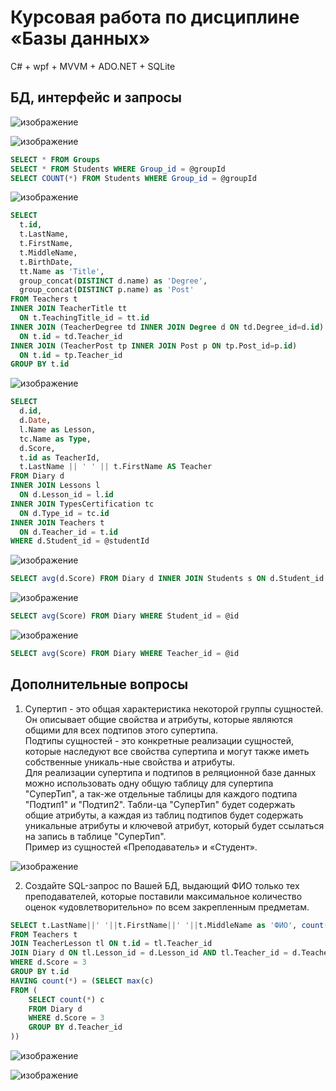 # Курсовая работа по дисциплине «Базы данных»

C# + wpf + MVVM + ADO.NET + SQLite

## БД, интерфейс и запросы

![изображение](/assets/Screenshot_7.jpg)

![изображение](/assets/Screenshot_1.jpg)

```sql
SELECT * FROM Groups
SELECT * FROM Students WHERE Group_id = @groupId
SELECT COUNT(*) FROM Students WHERE Group_id = @groupId
```

![изображение](/assets/Screenshot_2.jpg)

```sql
SELECT
  t.id,
  t.LastName,
  t.FirstName,
  t.MiddleName,
  t.BirthDate,
  tt.Name as 'Title',
  group_concat(DISTINCT d.name) as 'Degree',
  group_concat(DISTINCT p.name) as 'Post'
FROM Teachers t 
INNER JOIN TeacherTitle tt
  ON t.TeachingTitle_id = tt.id
INNER JOIN (TeacherDegree td INNER JOIN Degree d ON td.Degree_id=d.id)
  ON t.id = td.Teacher_id
INNER JOIN (TeacherPost tp INNER JOIN Post p ON tp.Post_id=p.id)
  ON t.id = tp.Teacher_id
GROUP BY t.id
```

![изображение](/assets/Screenshot_3.jpg)

```sql
SELECT
  d.id,
  d.Date,
  l.Name as Lesson,
  tc.Name as Type,
  d.Score,
  t.id as TeacherId,
  t.LastName || ' ' || t.FirstName AS Teacher
FROM Diary d 
INNER JOIN Lessons l
  ON d.Lesson_id = l.id
INNER JOIN TypesCertification tc
  ON d.Type_id = tc.id
INNER JOIN Teachers t
  ON d.Teacher_id = t.id
WHERE d.Student_id = @studentId
```

![изображение](/assets/Screenshot_4.jpg)

```sql
SELECT avg(d.Score) FROM Diary d INNER JOIN Students s ON d.Student_id = s.Id WHERE s.Group_id = @id
```

![изображение](/assets/Screenshot_5.jpg)

```sql
SELECT avg(Score) FROM Diary WHERE Student_id = @id
```

![изображение](/assets/Screenshot_6.jpg)

```sql
SELECT avg(Score) FROM Diary WHERE Teacher_id = @id
```

## Дополнительные вопросы

1. Супертип - это общая характеристика некоторой группы сущностей. Он описывает общие свойства и атрибуты, которые являются общими для всех подтипов этого супертипа.<br />
Подтипы сущностей - это конкретные реализации сущностей, которые наследуют все свойства супертипа и могут также иметь собственные уникаль-ные свойства и атрибуты.<br />
Для реализации супертипа и подтипов в реляционной базе данных можно использовать одну общую таблицу для супертипа "СуперТип", а так-же отдельные таблицы для каждого подтипа "Подтип1" и "Подтип2". Табли-ца "СуперТип" будет содержать общие атрибуты, а каждая из таблиц подтипов будет содержать уникальные атрибуты и ключевой атрибут, который будет ссылаться на запись в таблице "СуперТип".<br />
Пример из сущностей «Преподаватель» и «Студент».

![изображение](/assets/Screenshot_8.jpg)

2. Создайте SQL-запрос по Вашей БД, выдающий ФИО только тех преподавателей, которые поставили максимальное количество оценок «удовлетворительно» по всем закрепленным предметам.

```sql
SELECT t.LastName||' '||t.FirstName||' '||t.MiddleName as 'ФИО', count(*) as 'max'
FROM Teachers t
JOIN TeacherLesson tl ON t.id = tl.Teacher_id
JOIN Diary d ON tl.Lesson_id = d.Lesson_id AND tl.Teacher_id = d.Teacher_id
WHERE d.Score = 3
GROUP BY t.id
HAVING count(*) = (SELECT max(c)
FROM (
	SELECT count(*) c
	FROM Diary d
	WHERE d.Score = 3
	GROUP BY d.Teacher_id
))
```

![изображение](/assets/Screenshot_9.jpg)

![изображение](/assets/Screenshot_10.jpg)

